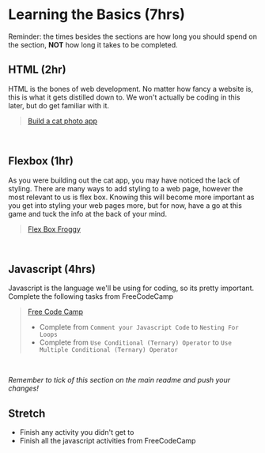 # Learning the Basics (7hrs)

Reminder: the times besides the sections are how long you should spend on the section, **NOT** how long it takes to be completed.

## HTML (2hr)

HTML is the bones of web development. No matter how fancy a website is, this is what it gets distilled down to. We won't actually be coding in this later, but do get familiar with it.

> [Build a cat photo app](https://www.freecodecamp.org/learn/2022/responsive-web-design/#learn-html-by-building-a-cat-photo-app)

<br/>

## Flexbox (1hr)

As you were building out the cat app, you may have noticed the lack of styling. There are many ways to add styling to a web page, however the most relevant to us is flex box. Knowing this will become more important as you get into styling your web pages more, but for now, have a go at this game and tuck the info at the back of your mind.

> [Flex Box Froggy](https://flexboxfroggy.com/)

<br/>

## Javascript (4hrs)

Javascript is the language we'll be using for coding, so its pretty important. Complete the following tasks from FreeCodeCamp

> [Free Code Camp](https://www.freecodecamp.org/learn/javascript-algorithms-and-data-structures/#basic-javascript)
>
> - Complete from `Comment your Javascript Code` to `Nesting For Loops`
> - Complete from `Use Conditional (Ternary) Operator` to `Use Multiple Conditional (Ternary) Operator`

<br/>

_Remember to tick of this section on the main readme and push your changes!_

## Stretch

- Finish any activity you didn't get to
- Finish all the javascript activities from FreeCodeCamp
